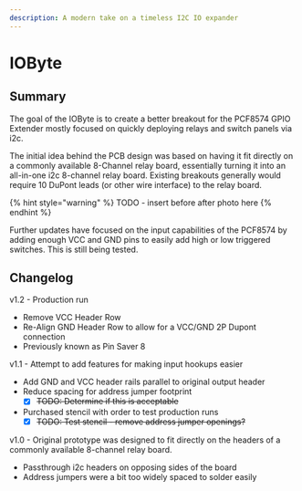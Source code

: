 ```yaml
---
description: A modern take on a timeless I2C IO expander
---
```


# IOByte

## Summary

The goal of the IOByte is to create a better breakout for the PCF8574 GPIO Extender mostly focused on quickly deploying relays and switch panels via i2c.

The initial idea behind the PCB design was based on having it fit directly on a commonly available 8-Channel relay board, essentially turning it into an all-in-one i2c 8-channel relay board. Existing breakouts generally would require 10 DuPont leads (or other wire interface) to the relay board.

{% hint style="warning" %}
TODO - insert before after photo here
{% endhint %}

Further updates have focused on the input capabilities of the PCF8574 by adding enough VCC and GND pins to easily add high or low triggered switches. This is still being tested.

## Changelog

v1.2 - Production run

* Remove VCC Header Row
* Re-Align GND Header Row to allow for a VCC/GND 2P Dupont connection
* Previously known as Pin Saver 8

v1.1 - Attempt to add features for making input hookups easier

* Add GND and VCC header rails parallel to original output header
* Reduce spacing for address jumper footprint
  * [x] ~~TODO: Determine if this is acceptable~~
* Purchased stencil with order to test production runs
  * [x] ~~TODO: Test stencil - remove address jumper openings?~~

v1.0 - Original prototype was designed to fit directly on the headers of a commonly available 8-channel relay board.

* Passthrough i2c headers on opposing sides of the board
* Address jumpers were a bit too widely spaced to solder easily
